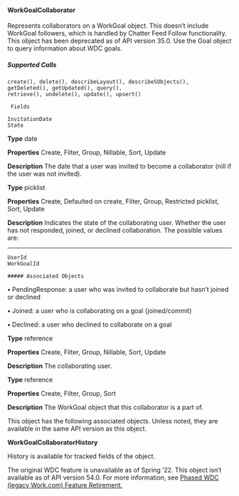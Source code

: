 #### WorkGoalCollaborator

Represents collaborators on a WorkGoal object. This doesn’t include WorkGoal followers, which is handled by Chatter Feed Follow
functionality. This object has been deprecated as of API version 35.0. Use the Goal object to query information about WDC goals.

##### Supported Calls
```
create(), delete(), describeLayout(), describeSObjects(), getDeleted(), getUpdated(), query(),
retrieve(), undelete(), update(), upsert()

 Fields

```
```
InvitationDate
State

```

**Type**
date

**Properties**
Create, Filter, Group, Nillable, Sort, Update

**Description**
The date that a user was invited to become a collaborator (nill if the user was not
invited).

**Type**
picklist

**Properties**
Create, Defaulted on create, Filter, Group, Restricted picklist, Sort, Update

**Description**
Indicates the state of the collaborating user. Whether the user has not responded,
joined, or declined collaboration. The possible values are:


-----

```
UserId
WorkGoalId

##### Associated Objects

```


**•** PendingResponse: a user who was invited to collaborate but hasn’t joined
or declined

**•** Joined: a user who is collaborating on a goal (joined/commit)

**•** Declined: a user who declined to collaborate on a goal

**Type**
reference

**Properties**
Create, Filter, Group, Nillable, Sort, Update

**Description**
The collaborating user.

**Type**
reference

**Properties**
Create, Filter, Group, Sort

**Description**
The WorkGoal object that this collaborator is a part of.


This object has the following associated objects. Unless noted, they are available in the same API version as this object.

**WorkGoalCollaboratorHistory**

History is available for tracked fields of the object.

The original WDC feature is unavailable as of Spring ’22. This object isn’t available as of API version 54.0. For more information, see
[Phased WDC (legacy Work.com) Feature Retirement.](https://help.salesforce.com/s/articleView?id=000356306&type=1&language=en_US)
